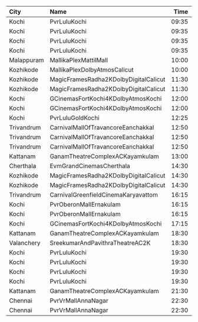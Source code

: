 | City       | Name                                  |  Time | Type             | Price | Capacity | Booked |
| :--------- | :------------------------------------ | ----: | :--------------- | ----: | -------: | -----: |
| Kochi      | PvrLuluKochi                          | 09:35 | Classic          |  110₹ |       39 |     19 |
| Kochi      | PvrLuluKochi                          | 09:35 | ClassicPlus      |  140₹ |       91 |     46 |
| Kochi      | PvrLuluKochi                          | 09:35 | Prime            |  160₹ |       64 |     32 |
| Kochi      | PvrLuluKochi                          | 09:35 | Recliner         |  290₹ |        9 |      4 |
| Malappuram | MallikaPlexMattilMall                 | 10:00 | Executive        |  140₹ |       54 |     54 |
| Kozhikode  | MallikaPlexDolbyAtmosCalicut          | 10:00 | Executive        |  140₹ |      163 |    163 |
| Kozhikode  | MagicFramesRadha2KDolbyDigitalCalicut | 11:30 | Balcony          |  150₹ |      140 |     87 |
| Kozhikode  | MagicFramesRadha2KDolbyDigitalCalicut | 11:30 | FirstClass       |  130₹ |      635 |    386 |
| Kochi      | GCinemasFortKochi4KDolbyAtmosKochi    | 12:00 | LuxurySuite      |  250₹ |       19 |     19 |
| Kochi      | GCinemasFortKochi4KDolbyAtmosKochi    | 12:00 | Gold             |  130₹ |      279 |    123 |
| Kochi      | PvrLuluGoldKochi                      | 12:25 | Gold             |  400₹ |       56 |     28 |
| Trivandrum | CarnivalMallOfTravancoreEanchakkal    | 12:50 | NormalOffline    |  100₹ |       18 |      9 |
| Trivandrum | CarnivalMallOfTravancoreEanchakkal    | 12:50 | ExecutiveOffline |  160₹ |       72 |     39 |
| Trivandrum | CarnivalMallOfTravancoreEanchakkal    | 12:50 | Silver           |  190₹ |      103 |     52 |
| Kattanam   | GanamTheatreComplexACKayamkulam       | 13:00 | FirstClass       |  110₹ |      129 |     97 |
| Cherthala  | EvmGrandCinemasCherthala              | 14:30 | Gold             |  130₹ |      281 |    180 |
| Kozhikode  | MagicFramesRadha2KDolbyDigitalCalicut | 14:30 | Balcony          |  150₹ |      140 |     87 |
| Kozhikode  | MagicFramesRadha2KDolbyDigitalCalicut | 14:30 | FirstClass       |  130₹ |      635 |    386 |
| Trivandrum | CarnivalGreenfieldCinemaKaryavattom   | 16:15 | ExecutiveOffline |  160₹ |      119 |     61 |
| Kochi      | PvrOberonMallErnakulam                | 16:15 | Classic          |  129₹ |       36 |     18 |
| Kochi      | PvrOberonMallErnakulam                | 16:15 | ClassicPlus      |  160₹ |       81 |     43 |
| Kochi      | GCinemasFortKochi4KDolbyAtmosKochi    | 17:15 | Gold             |  130₹ |      182 |     82 |
| Kattanam   | GanamTheatreComplexACKayamkulam       | 18:30 | FirstClass       |  110₹ |      129 |    129 |
| Valanchery | SreekumarAndPavithraTheatreAC2K       | 18:30 | FirstClass       |  110₹ |      161 |     80 |
| Kochi      | PvrLuluKochi                          | 19:30 | Classic          |  140₹ |       39 |     19 |
| Kochi      | PvrLuluKochi                          | 19:30 | ClassicPlus      |  160₹ |       91 |     53 |
| Kochi      | PvrLuluKochi                          | 19:30 | Prime            |  190₹ |       68 |     41 |
| Kochi      | PvrLuluKochi                          | 19:30 | Recliner         |  350₹ |       10 |      5 |
| Kattanam   | GanamTheatreComplexACKayamkulam       | 21:30 | FirstClass       |  110₹ |      129 |    103 |
| Chennai    | PvrVrMallAnnaNagar                    | 22:30 | Classic          |   64₹ |        8 |      6 |
| Chennai    | PvrVrMallAnnaNagar                    | 22:30 | Prime            |  203₹ |       55 |      7 |